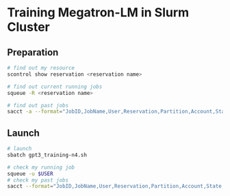 # Training Megatron-LM in Slurm Cluster

## Preparation

```bash
# find out my resource
scontrol show reservation <reservation name>

# find out current running jobs
squeue -R <reservation name>

# find out past jobs
sacct -a --format="JobID,JobName,User,Reservation,Partition,Account,State,ExitCode,Elapsed,NNodes" | grep <reservation name prefix>
```

## Launch

```bash
# launch
sbatch gpt3_training-n4.sh

# check my running job
squeue -u $USER
# check my past jobs
sacct --format="JobID,JobName,User,Reservation,Partition,Account,State,ExitCode,Elapsed,NNodes"
```
